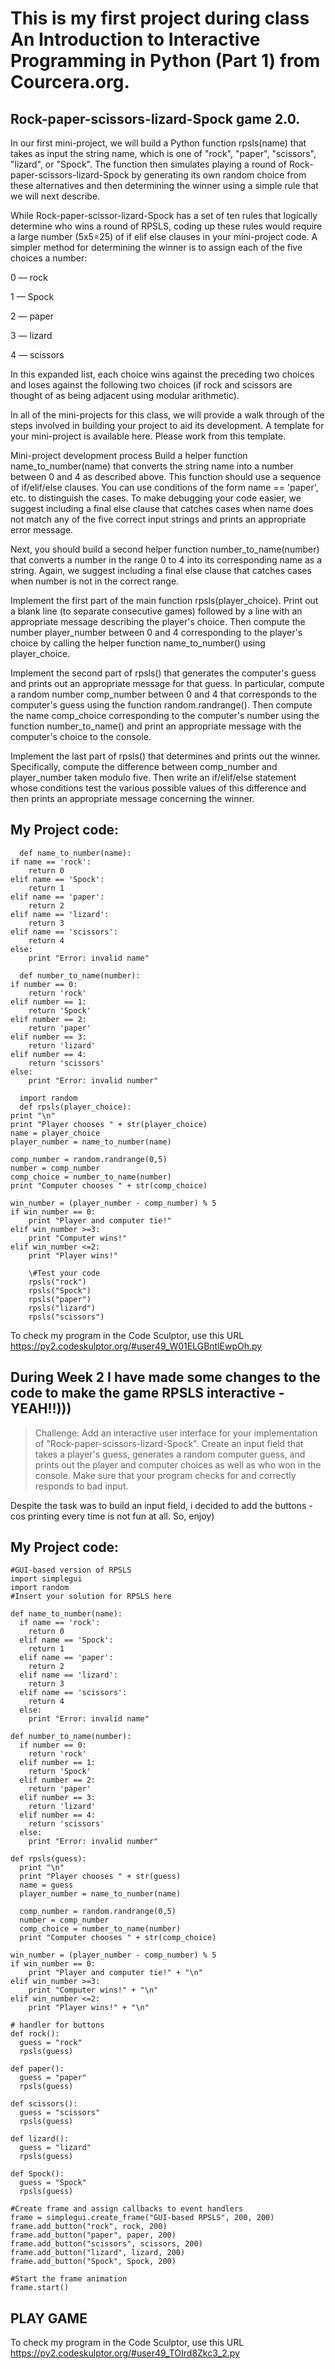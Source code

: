 This is my first project during class An Introduction to Interactive Programming in Python (Part 1)
from Courcera.org.  
===================================================================================================
Rock-paper-scissors-lizard-Spock game 2.0.
---------------------------------------------------------------------------------------------------

In our first mini-project, we will build a Python function rpsls(name) that takes as input the string name,
which is one of "rock", "paper", "scissors", "lizard", or "Spock". 
The function then simulates playing a round of Rock-paper-scissors-lizard-Spock by generating its own random choice 
from these alternatives and then determining the winner using a simple rule that we will next describe.

While Rock-paper-scissor-lizard-Spock has a set of ten rules that logically determine who wins a round of RPSLS, 
coding up these rules would require a large number (5x5=25) of if elif else clauses in your mini-project code.
A simpler method for determining the winner is to assign each of the five choices a number:

0 — rock  

1 — Spock  

2 — paper  

3 — lizard  

4 — scissors  


In this expanded list, each choice wins against the preceding two choices and loses against the following two choices 
(if rock and scissors are thought of as being adjacent using modular arithmetic).

In all of the mini-projects for this class, we will provide a walk through of the steps involved in building your project to aid its development. A template for your mini-project is available here. Please work from this template.

Mini-project development process
Build a helper function name_to_number(name) that converts the string name into a number between 0 and 4 as described above. 
This function should use a sequence of if/elif/else clauses. 
You can use conditions of the form name == 'paper', etc. to distinguish the cases. 
To make debugging your code easier, we suggest including a final else clause that catches cases when name does not match any of the five correct input strings and prints an appropriate error message. 

Next, you should build a second helper function number_to_name(number) that converts a number in the range 0 to 4 into its corresponding name as a string. 
Again, we suggest including a final else clause that catches cases when number is not in the correct range. 

Implement the first part of the main function rpsls(player_choice). 
Print out a blank line (to separate consecutive games) followed by a line with an appropriate message describing the player's choice.
Then compute the number player_number between 0 and 4 corresponding to the player's choice by calling the helper function name_to_number() using player_choice.

Implement the second part of rpsls() that generates the computer's guess and prints out an appropriate message for that guess.
In particular, compute a random number comp_number between 0 and 4 that corresponds to the computer's guess using the function random.randrange().
Then compute the name comp_choice corresponding to the computer's number using the function number_to_name() and print an appropriate message with the computer's choice to the console.

Implement the last part of rpsls() that determines and prints out the winner. Specifically, compute the difference between comp_number and player_number taken modulo five. 
Then write an if/elif/else statement whose conditions test the various possible values of this difference and then prints an appropriate message concerning the winner.

## My Project code: ##
      def name_to_number(name):
    if name == 'rock':
        return 0
    elif name == 'Spock':
        return 1
    elif name == 'paper':
        return 2
    elif name == 'lizard':
        return 3
    elif name == 'scissors':
        return 4
    else:
        print "Error: invalid name"  
        
      def number_to_name(number):
    if number == 0:
        return 'rock'
    elif number == 1:
        return 'Spock'
    elif number == 2:
        return 'paper'
    elif number == 3:
        return 'lizard'
    elif number == 4:
        return 'scissors'
    else:
        print "Error: invalid number" 
    
      import random  
      def rpsls(player_choice): 
    print "\n"
    print "Player chooses " + str(player_choice)
    name = player_choice
    player_number = name_to_number(name)
    
    comp_number = random.randrange(0,5)
    number = comp_number
    comp_choice = number_to_name(number)
    print "Computer chooses " + str(comp_choice)
    
    win_number = (player_number - comp_number) % 5
    if win_number == 0:
        print "Player and computer tie!" 
    elif win_number >=3:
        print "Computer wins!"
    elif win_number <=2:
        print "Player wins!"  
        
        \#Test your code  
        rpsls("rock")  
        rpsls("Spock")  
        rpsls("paper")  
        rpsls("lizard")  
        rpsls("scissors")  

To check my program in the Code Sculptor, use this URL https://py2.codeskulptor.org/#user49_W01ELGBntlEwpOh.py

## During Week 2 I have made some changes to the code to make the game RPSLS interactive - YEAH!!))) ##

>Challenge: Add an interactive user interface for your implementation of "Rock-paper-scissors-lizard-Spock". Create an input field that takes a player's guess, generates a random computer guess, and prints out the player and computer choices as well as who won in the console. Make sure that your program checks for and correctly responds to bad input. 

Despite the task was to build an input field, i decided to add the buttons - cos printing every time is not fun at all. So, enjoy)

## My Project code: ##
    #GUI-based version of RPSLS
    import simplegui
    import random
    #Insert your solution for RPSLS here
    
    def name_to_number(name):
      if name == 'rock':
        return 0
      elif name == 'Spock':
        return 1
      elif name == 'paper':
        return 2
      elif name == 'lizard':
        return 3
      elif name == 'scissors':
        return 4
      else:
        print "Error: invalid name"  
    
    def number_to_name(number):
      if number == 0:
        return 'rock'
      elif number == 1:
        return 'Spock' 
      elif number == 2:
        return 'paper'
      elif number == 3:
        return 'lizard'
      elif number == 4:
        return 'scissors'
      else:
        print "Error: invalid number" 
    
    def rpsls(guess): 
      print "\n"
      print "Player chooses " + str(guess)
      name = guess
      player_number = name_to_number(name)
    
      comp_number = random.randrange(0,5)
      number = comp_number
      comp_choice = number_to_name(number)
      print "Computer chooses " + str(comp_choice)
    
    win_number = (player_number - comp_number) % 5
    if win_number == 0:
        print "Player and computer tie!" + "\n"
    elif win_number >=3:
        print "Computer wins!" + "\n"
    elif win_number <=2:
        print "Player wins!" + "\n"  
        
    # handler for buttons
    def rock():
      guess = "rock"
      rpsls(guess)
      
    def paper():
      guess = "paper"
      rpsls(guess)
    
    def scissors():
      guess = "scissors"
      rpsls(guess)
    
    def lizard():
      guess = "lizard"
      rpsls(guess)
    
    def Spock():
      guess = "Spock"
      rpsls(guess)
    
    #Create frame and assign callbacks to event handlers
    frame = simplegui.create_frame("GUI-based RPSLS", 200, 200)
    frame.add_button("rock", rock, 200)
    frame.add_button("paper", paper, 200)
    frame.add_button("scissors", scissors, 200)
    frame.add_button("lizard", lizard, 200)
    frame.add_button("Spock", Spock, 200)
    
    #Start the frame animation
    frame.start()
    
## PLAY GAME ##
To check my program in the Code Sculptor, use this URL https://py2.codeskulptor.org/#user49_TOIrd8Zkc3_2.py
